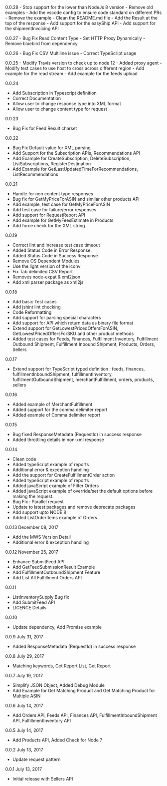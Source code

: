 0.0.28
    - Stop support for the lower than NodeJs 8 version
    - Remove old examples
    - Add the vscode config to ensure code standard on different PRs
    - Remove the example
    - Clean the README.md file
    - Add the Result at the top of the response
    - Add support for the easyShip API
    - Add support for the shipmentInvoicing API

0.0.27
    - Bug Fix Read Content Type
    - Set HTTP Proxy Dynamically
    - Remove bluebird from dependency

0.0.26
    - Bug Fix CSV Multiline issue
    - Correct TypeScript usage

0.0.25
    - Modify Travis version to check up to node 12
    - Added proxy agent
    - Modify test cases to use host to cross across different region
    - Add example for the read stream
    - Add example for the feeds upload

0.0.24
  - Add Subscription in Typescript definition
  - Correct Documentation
  - Allow user to change response type into XML format
  - Allow user to change content type for request

0.0.23
  - Bug Fix for Feed Result charset

0.0.22
  - Bug Fix Default value for XML parsing
  - Add Support for the Subscription APIs, Recommendations API
  - Add Example for CreateSubscription, DeleteSubscription, ListSubscriptions, RegisterDestination
  - Add Example for GetLastUpdatedTimeForRecommendations, ListRecommendations

0.0.21
  - Handle for non content type responses
  - Bug fix for GetMyPriceForASIN and similar other products API
  - Add example, test case for GetMyPriceForASIN
  - Add test case for failure/error responses
  - Add support for RequestReport API
  - Add example for GetMyFeesEstimate in Products
  - Add force check for the XML string

0.0.19
  - Correct lint and increase test case timeout
  - Added Status Code in Error Response.
  - Added Status Code in Success Response
  - Remove OS Dependent Modules
  - Use the light version of the iconv
  - Fix Tab delimited CSV Report
  - Removes node-expat & xml2json
  - Add xml parser package as xml2js

0.0.18
  - Add basic Test cases
  - Add jshint lint checking
  - Code Reformatting
  - Add support for parsing special characters
  - Add support for API which return data as binary file format
  - Extend support for GetLowestPricedOffersForASIN, GetLowestPricedOffersForSKU and other product methods
  - Added test cases for Feeds, Finances, Fulfillment Inventory, Fulfillment Outbound Shipment, Fulfillment Inbound Shipment, Products, Orders, Sellers

0.0.17
  - Extend support for TypeScript typed definition : feeds, finances, fulfillmentInboundShipment, fulfillmentInventory, fulfillmentOutboundShipment, merchantFulfillment, orders, products, sellers

0.0.16
  - Added example of MerchantFulfillment
  - Added support for the comma delimiter report
  - Added example of Comma delimiter report

0.0.15
  - Bug fixed ResponseMetadata (RequestId) in success response
  - Added throttling details in non-xml response

0.0.14
  - Clean code
  - Added typeScript example of reports
  - Additional error & exception handling
  - Add the support for CreateFulfillmentOrder action
  - Added typeScript example of reports
  - Added javaScript example of Filter Orders
  - Added javaScript example of override/set the default options before making the request.
  - Bug Fix : Parallel request
  - Update to latest packages and remove deprecate packages
  - Add support upto NODE 8
  - Added ListOrderItems example of Orders

0.0.13 December 08, 2017
  - Add the MWS Version Detail
  - Additional error & exception handling

0.0.12 November 25, 2017
  - Enhance SubmitFeed API
  - Add GetFeedSubmissionResult Example
  - Add FulfillmentOutboundShipment Feature
  - Add List All Fulfillment Orders API

0.0.11
  - ListInventorySupply Bug fix
  - Add SubmitFeed API
  - LICENCE Details

0.0.10
  - Update dependency, Add Promise example

0.0.9 July 31, 2017
  - Added ResponseMetadata (RequestId) in success response

0.0.8 July 29, 2017
  - Matching keywords, Get Report List, Get Report

0.0.7 July 19, 2017
  - Simplify JSON Object, Added Debug Module
  - Add Example for Get Matching Product and Get Matching Product for Multiple ASIN

0.0.6 July 14, 2017
  - Add Orders API, Feeds API, Finances API, FulfillmentInboundShipment API, FulfillmentInventory API

0.0.5 July 14, 2017
  - Add Products API, Added Check for Node 7

0.0.2 July 13, 2017
  - Update request pattern

0.0.1 July 13, 2017
  - Initial release with Sellers API
